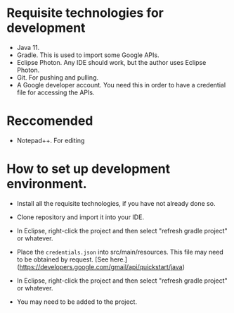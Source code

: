 # Requisite technologies for development
* Java 11.
* Gradle. This is used to import some Google APIs.
* Eclipse Photon. Any IDE should work, but the author uses Eclipse Photon.
* Git. For pushing and pulling.
* A Google developer account. You need this in order to have a credential file for accessing the APIs.

# Reccomended 
* Notepad++. For editing 

# How to set up development environment.
* Install all the requisite technologies, if you have not already done so.
* Clone repository and import it into your IDE.
* In Eclipse, right-click the project and then select "refresh gradle project" or whatever.
* Place the `credentials.json` into src/main/resources. This file may need to be obtained by request. [See here.] (https://developers.google.com/gmail/api/quickstart/java)
* In Eclipse, right-click the project and then select "refresh gradle project" or whatever.

* You may need to be added to the project.
